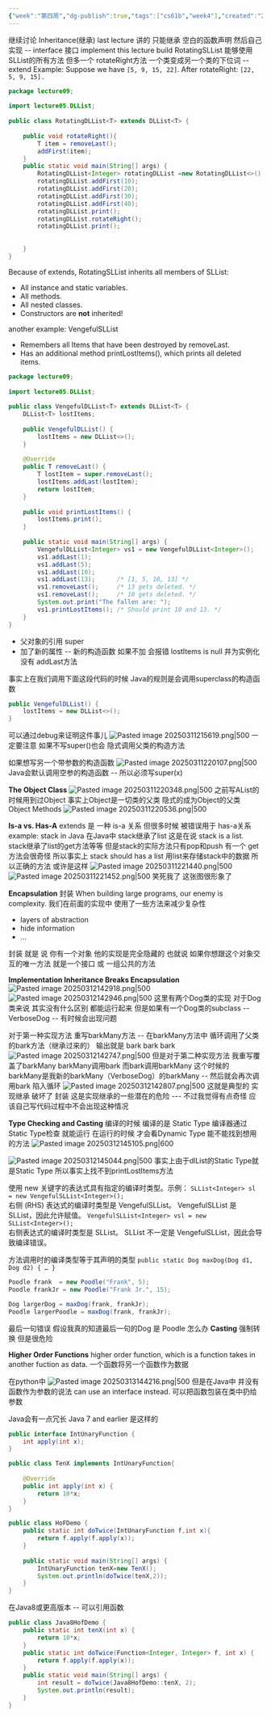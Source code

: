 ```yaml
---
{"week":"第四周","dg-publish":true,"tags":["cs61b","week4"],"created":"2025-03-11T20:13:14.200+08:00","updated":"2025-04-19T09:50:59.074+08:00","permalink":"/CS 61B/Lecture 09 Inheritance II Extends, Casting, Higher Order Functions/","dgPassFrontmatter":true,"noteIcon":""}
---
```



继续讨论 Inheritance(继承)
last lecture 讲的  只能继承 空白的函数声明  然后自己实现  -- interface  接口  implement
this lecture build RotatingSLList 能够使用 SLList的所有方法  但多一个 rotateRight方法
一个类变成另一个类的下位词 -- extend
Example: Suppose we have `[5, 9, 15, 22]`. After rotateRight: `[22, 5, 9, 15].`
```java
package lecture09;  
  
import lecture05.DLList;  
  
public class RotatingDLList<T> extends DLList<T> {  
  
    public void rotateRight(){  
        T item = removeLast();  
        addFirst(item);  
    }  
    public static void main(String[] args) {  
        RotatingDLList<Integer> rotatingDLList =new RotatingDLList<>();  
        rotatingDLList.addFirst(10);  
        rotatingDLList.addFirst(20);  
        rotatingDLList.addFirst(30);  
        rotatingDLList.addFirst(40);  
        rotatingDLList.print();  
        rotatingDLList.rotateRight();  
        rotatingDLList.print();  
  
  
    }  
}
```
Because of extends, RotatingSLList inherits all members of SLList:
- All instance and static variables.
- All methods.
- All nested classes.
- Constructors are **not** inherited!

another example: VengefulSLList
- Remembers all Items that have been destroyed by removeLast.
- Has an additional method printLostItems(), which prints all deleted items.

```java
package lecture09;  
  
import lecture05.DLList;  
  
public class VengefulDLList<T> extends DLList<T> {  
    DLList<T> lostItems;  
  
    public VengefulDLList() {  
        lostItems = new DLList<>();  
    }  
  
    @Override  
    public T removeLast() {  
        T lostItem = super.removeLast();  
        lostItems.addLast(lostItem);  
        return lostItem;  
    }  
  
    public void printLostItems() {  
        lostItems.print();  
    }  
  
    public static void main(String[] args) {  
        VengefulDLList<Integer> vs1 = new VengefulDLList<Integer>();  
        vs1.addLast(1);  
        vs1.addLast(5);  
        vs1.addLast(10);  
        vs1.addLast(13);      /* [1, 5, 10, 13] */  
        vs1.removeLast();     /* 13 gets deleted. */  
        vs1.removeLast();     /* 10 gets deleted. */  
        System.out.print("The fallen are: ");  
        vs1.printLostItems(); /* Should print 10 and 13. */  
    }  
}
```

- 父对象的引用  super
- 加了新的属性  --  新的构造函数   如果不加 会报错 lostItems is null  并为实例化  没有 addLast方法

事实上在我们调用下面这段代码的时候  Java的规则是会调用superclass的构造函数
```java
public VengefulDLList() {  
    lostItems = new DLList<>();  
} 
```
可以通过debug来证明这件事儿
![Pasted image 20250311215619.png|500](/img/user/accessory/Pasted%20image%2020250311215619.png)
一定要注意  如果不写super()也会 隐式调用父类的构造方法

如果想写另一个带参数的构造函数
![Pasted image 20250311220107.png|500](/img/user/accessory/Pasted%20image%2020250311220107.png)
Java会默认调用空参的构造函数 -- 所以必须写super(x)


**The Object Class**
![Pasted image 20250311220348.png|500](/img/user/accessory/Pasted%20image%2020250311220348.png)
之前写AList的时候用到过Object
事实上Object是一切类的父类   隐式的成为Object的父类
Object Methods
![Pasted image 20250311220536.png|500](/img/user/accessory/Pasted%20image%2020250311220536.png)

**Is-a vs. Has-A**
extends 是 一种 is-a 关系
但很多时候 被错误用于 has-a关系
example: stack in Java
在Java中 stack继承了list  这是在说 stack is a list. stack继承了list的get方法等等  但是stack的实际方法只有pop和push  有一个 get方法会很奇怪
所以事实上 stack should has a list
用list来存储stack中的数据
所以正确的方法 或许是这样
![Pasted image 20250311221440.png|500](/img/user/accessory/Pasted%20image%2020250311221440.png)
![Pasted image 20250311221452.png|500](/img/user/accessory/Pasted%20image%2020250311221452.png)
笑死我了 这张图很形象了

**Encapsulation**
封装
When building large programs, our enemy is complexity.
我们在前面的实现中 使用了一些方法来减少复杂性
- layers of abstraction
- hide information
- ...

封装 就是 说 你有一个对象 他的实现是完全隐藏的 也就说 如果你想跟这个对象交互的唯一方法 就是一个接口 或 一组公共的方法

**Implementation Inheritance Breaks Encapsulation**
![Pasted image 20250312142918.png|500](/img/user/accessory/Pasted%20image%2020250312142918.png)
![Pasted image 20250312142946.png|500](/img/user/accessory/Pasted%20image%2020250312142946.png)
这里有两个Dog类的实现 对于Dog类来说  其实没有什么区别  都能运行起来
但是如果有一个Dog类的subclass -- VerboseDog -- 有时候会出现问题

对于第一种实现方法
重写barkMany方法 -- 在barkMany方法中 循环调用了父类的bark方法（继承过来的）
输出就是 bark bark bark
![Pasted image 20250312142747.png|500](/img/user/accessory/Pasted%20image%2020250312142747.png)
但是对于第二种实现方法
我重写覆盖了barkMany  barkMany调用bark  而bark调用barkMany 这个时候的barkMany是我新的barkMany（VerboseDog）的barkMany -- 然后就会再次调用bark  陷入循环
![Pasted image 20250312142807.png|500](/img/user/accessory/Pasted%20image%2020250312142807.png)
这就是典型的 实现继承 破坏了 封装
这是实现继承的一些潜在的危险 --- 不过我觉得有点奇怪  应该自己写代码过程中不会出现这种情况

**Type Checking and Casting**
编译的时候 编译的是 Static Type   编译器通过Static Type检查 就能运行
在运行的时候 才会看Dynamic Type  能不能找到想用的方法
![Pasted image 20250312145105.png|600](/img/user/accessory/Pasted%20image%2020250312145105.png)

![Pasted image 20250312145044.png|500](/img/user/accessory/Pasted%20image%2020250312145044.png)
事实上由于dlList的Static Type就是Static Type 所以事实上找不到printLostItems方法

使用 new 关键字的表达式具有指定的编译时类型。示例：
`SLList<Integer> sl = new VengefulSLList<Integer>();`  
右侧 (RHS) 表达式的编译时类型是 VengefulSLList。
VengefulSLList 是 SLList，因此允许赋值。
`VengefulSLList<Integer> vsl = new SLList<Integer>();`  
右侧表达式的编译时类型是 SLList。
SLList 不一定是 VengefulSLList，因此会导致编译错误。

方法调用时的编译类型等于其声明的类型
`public static Dog maxDog(Dog d1, Dog d2) { … }`
```java
Poodle frank  = new Poodle("Frank", 5);
Poodle frankJr = new Poodle("Frank Jr.", 15);

Dog largerDog = maxDog(frank, frankJr);
Poodle largerPoodle = maxDog(frank, frankJr);
```
最后一句错误
假设我真的知道最后一句的Dog 是 Poodle 怎么办
**Casting** 强制转换
但是很危险


**Higher Order Functions**
higher order function, which is a function takes in another fuction as data.
一个函数将另一个函数作为数据

在python中
![Pasted image 20250313144216.png|500](/img/user/accessory/Pasted%20image%2020250313144216.png)
但是在Java中 并没有函数作为参数的说法
can use an interface instead. 可以把函数包装在类中扔给参数

Java会有一点冗长
Java 7 and earlier 是这样的
```java
public interface IntUnaryFunction {  
    int apply(int x);  
}
```

```java
public class TenX implements IntUnaryFunction{  
  
    @Override  
    public int apply(int x) {  
        return 10*x;  
    }  
}
```

```java
public class HoFDemo {  
    public static int doTwice(IntUnaryFunction f,int x){  
        return f.apply(f.apply(x));  
    }  
  
    public static void main(String[] args) {  
        IntUnaryFunction tenX=new TenX();  
        System.out.println(doTwice(tenX,2));  
    }  
}
```

在Java8或更高版本 -- 可以引用函数
```java
public class Java8HofDemo {  
    public static int tenX(int x) {  
        return 10*x;  
    }  
    public static int doTwice(Function<Integer, Integer> f, int x) {  
        return f.apply(f.apply(x));  
    }  
    public static void main(String[] args) {  
        int result = doTwice(Java8HofDemo::tenX, 2);  
        System.out.println(result);  
    }  
}
```